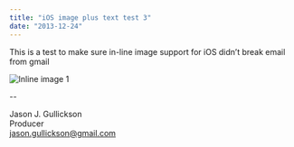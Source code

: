 ```yaml
---
title: "iOS image plus text test 3"
date: "2013-12-24"
---
```


<div class="content">
<p>This is a test to make sure in-line image support for iOS didn’t break email
from gmail</p>
<p><img alt="Inline image 1" src="/preposterous/assets/142-cobra_commander.jpg"/></p>
<p>--</p>
<p>Jason J. Gullickson<br/>
Producer<br/>
<a href="mailto:jason.gullickson@gmail.com" target="_blank"> jason.gullickson@gmail.com </a></p>
</div>
